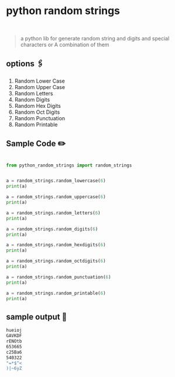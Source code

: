 # python random strings

<br>

> a python lib for generate random string and digits and special characters or A combination of them


## options 🖇
1. Random Lower Case
2. Random Upper Case
3. Random Letters
4. Random Digits
5. Random Hex Digits
6. Random Oct Digits
7. Random Punctuation
8. Random Printable


## Sample Code ✏️
```python

from python_random_strings import random_strings


a = random_strings.random_lowercase(6)
print(a)

a = random_strings.random_uppercase(6)
print(a)

a = random_strings.random_letters(6)
print(a)

a = random_strings.random_digits(6)
print(a)

a = random_strings.random_hexdigits(6)
print(a)

a = random_strings.random_octdigits(6)
print(a)

a = random_strings.random_punctuation(6)
print(a)

a = random_strings.random_printable(6)
print(a)

```
## sample output 📜
```bash
hueioj
GAVKDF
rENOtb
653665
c25Ba6
540322
"=*$^<
)|~6yZ

```